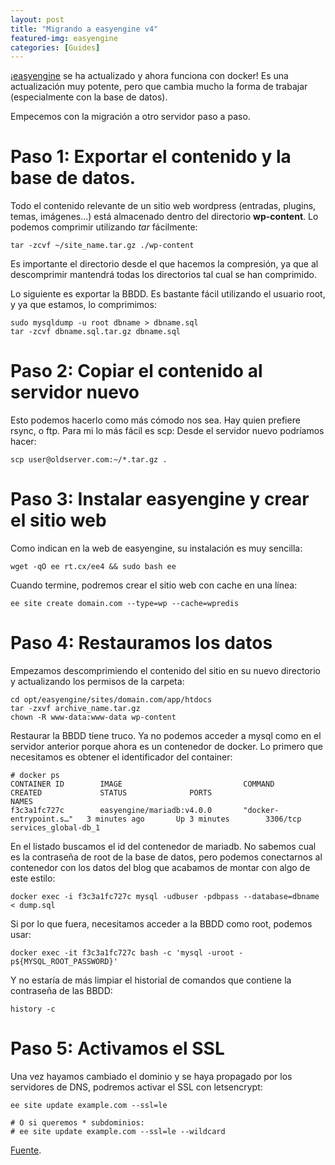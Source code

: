 ```yaml
---
layout: post
title: "Migrando a easyengine v4"
featured-img: easyengine
categories: [Guides]
---
```


¡[easyengine](https://easyengine.io/) se ha actualizado y ahora funciona con docker!
Es una actualización muy potente, pero que cambia mucho la forma de trabajar (especialmente con la base de datos).

Empecemos con la migración a otro servidor paso a paso.

# Paso 1: Exportar el contenido y la base de datos.

Todo el contenido relevante de un sitio web wordpress (entradas, plugins, temas, imágenes...) está almacenado dentro del directorio **wp-content**.
Lo podemos comprimir utilizando *tar* fácilmente:

```
tar -zcvf ~/site_name.tar.gz ./wp-content
```

Es importante el directorio desde el que hacemos la compresión, ya que al descomprimir mantendrá todas los directorios tal cual se han comprimido.

Lo siguiente es exportar la BBDD. Es bastante fácil utilizando el usuario root, y ya que estamos, lo comprimimos:

```
sudo mysqldump -u root dbname > dbname.sql
tar -zcvf dbname.sql.tar.gz dbname.sql
```

# Paso 2: Copiar el contenido al servidor nuevo

Esto podemos hacerlo como más cómodo nos sea. Hay quien prefiere rsync, o ftp. Para mi lo más fácil es scp:
Desde el servidor nuevo podríamos hacer:

```
scp user@oldserver.com:~/*.tar.gz .
```

# Paso 3: Instalar easyengine y crear el sitio web

Como indican en la web de easyengine, su instalación es muy sencilla:
```
wget -qO ee rt.cx/ee4 && sudo bash ee
```

Cuando termine, podremos crear el sitio web con cache en una línea:

```
ee site create domain.com --type=wp --cache=wpredis
```

# Paso 4: Restauramos los datos
Empezamos descomprimiendo el contenido del sitio en su nuevo directorio y actualizando los permisos de la carpeta:

```
cd opt/easyengine/sites/domain.com/app/htdocs
tar -zxvf archive_name.tar.gz
chown -R www-data:www-data wp-content
```

Restaurar la BBDD tiene truco. Ya no podemos acceder a mysql como en el servidor anterior porque ahora es un contenedor de docker.
Lo primero que necesitamos es obtener el identificador del container:

```
# docker ps
CONTAINER ID        IMAGE                           COMMAND                  CREATED             STATUS              PORTS                                      NAMES
f3c3a1fc727c        easyengine/mariadb:v4.0.0       "docker-entrypoint.s…"   3 minutes ago       Up 3 minutes        3306/tcp                                   services_global-db_1
```

En el listado buscamos el id del contenedor de mariadb.
No sabemos cual es la contraseña de root de la base de datos, pero podemos conectarnos al contenedor con los datos del blog que acabamos de montar con algo de este estilo:

```
docker exec -i f3c3a1fc727c mysql -udbuser -pdbpass --database=dbname < dump.sql
```

Si por lo que fuera, necesitamos acceder a la BBDD como root, podemos usar:
```
docker exec -it f3c3a1fc727c bash -c 'mysql -uroot -p${MYSQL_ROOT_PASSWORD}'
```

Y no estaría de más limpiar el historial de comandos que contiene la contraseña de las BBDD:
```
history -c
```

# Paso 5: Activamos el SSL

Una vez hayamos cambiado el dominio y se haya propagado por los servidores de DNS, podremos activar el SSL con letsencrypt:
```
ee site update example.com --ssl=le

# O si queremos * subdominios:
# ee site update example.com --ssl=le --wildcard
```


[Fuente](https://venturedawn.com/blogging/migrate-wordpress-easyengine-v4/2667/).
